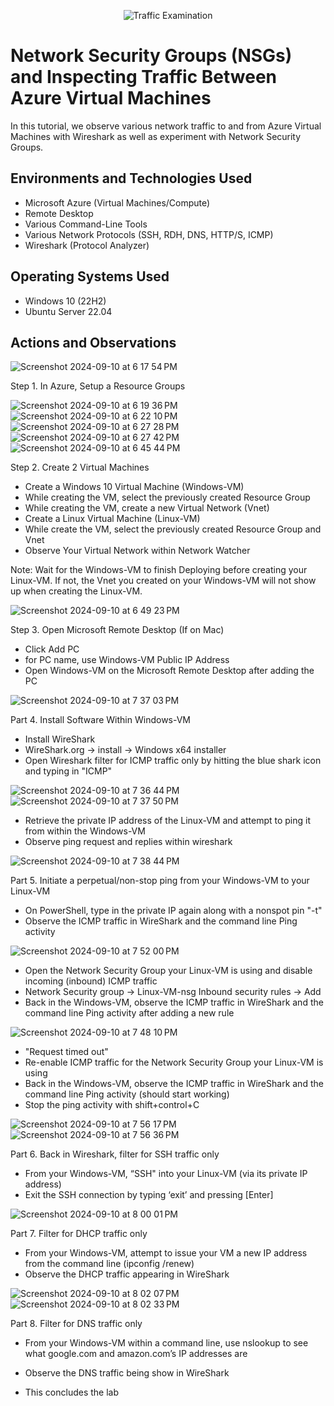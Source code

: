 <p align="center">
<img src="https://i.imgur.com/Ua7udoS.png" alt="Traffic Examination"/>
</p>

<h1>Network Security Groups (NSGs) and Inspecting Traffic Between Azure Virtual Machines</h1>
In this tutorial, we observe various network traffic to and from Azure Virtual Machines with Wireshark as well as experiment with Network Security Groups. <br />



<h2>Environments and Technologies Used</h2>

- Microsoft Azure (Virtual Machines/Compute)
- Remote Desktop
- Various Command-Line Tools
- Various Network Protocols (SSH, RDH, DNS, HTTP/S, ICMP)
- Wireshark (Protocol Analyzer)

<h2>Operating Systems Used </h2>

- Windows 10 (22H2)
- Ubuntu Server 22.04

<h2>Actions and Observations</h2>

![Screenshot 2024-09-10 at 6 17 54 PM](https://github.com/user-attachments/assets/731b9a36-7b38-487e-99e6-8d63622731df)

Step 1. In Azure, Setup a Resource Groups 

![Screenshot 2024-09-10 at 6 19 36 PM](https://github.com/user-attachments/assets/34549991-3de8-4580-8d88-e824c490a784)
![Screenshot 2024-09-10 at 6 22 10 PM](https://github.com/user-attachments/assets/17cae3ab-fc3c-4ac6-ab41-4760175f56df)
![Screenshot 2024-09-10 at 6 27 28 PM](https://github.com/user-attachments/assets/bbfc138d-aec3-49da-956b-e258cc7e6e3f)
![Screenshot 2024-09-10 at 6 27 42 PM](https://github.com/user-attachments/assets/640de476-d7cb-4708-be09-7e3b37479f7f)
![Screenshot 2024-09-10 at 6 45 44 PM](https://github.com/user-attachments/assets/ea8cecd6-9bba-4afa-bdfc-b854010073a1)


Step 2. Create 2 Virtual Machines 
 - Create a Windows 10 Virtual Machine (Windows-VM)
 - While creating the VM, select the previously created Resource Group
 - While creating the VM, create a new Virtual Network (Vnet) 
 - Create a Linux Virtual Machine (Linux-VM)
 - While create the VM, select the previously created Resource Group and Vnet
 - Observe Your Virtual Network within Network Watcher

Note: Wait for the Windows-VM to finish Deploying before creating your Linux-VM. If not, the Vnet you created on your Windows-VM will not show up when creating the Linux-VM.

![Screenshot 2024-09-10 at 6 49 23 PM](https://github.com/user-attachments/assets/cafdc409-0572-47ab-8c16-628707f69ec7)

Step 3. Open Microsoft Remote Desktop (If on Mac)
 - Click Add PC
 - for PC name, use Windows-VM Public IP Address
 - Open Windows-VM on the Microsoft Remote Desktop after adding the PC

![Screenshot 2024-09-10 at 7 37 03 PM](https://github.com/user-attachments/assets/3aac608b-bdb4-4bae-ac35-90b8023d34d2)

Part 4. Install Software Within Windows-VM
 - Install WireShark
 - WireShark.org -> install -> Windows x64 installer
 - Open Wireshark filter for ICMP traffic only by hitting the blue shark icon and typing in "ICMP"

![Screenshot 2024-09-10 at 7 36 44 PM](https://github.com/user-attachments/assets/50faedb9-c365-4ba3-bb99-404f523515b3)
![Screenshot 2024-09-10 at 7 37 50 PM](https://github.com/user-attachments/assets/d1122397-0f24-4bd8-ae8f-f7bc1cfc0446)

 - Retrieve the private IP address of the Linux-VM and attempt to ping it from within the Windows-VM
 - Observe ping request and replies within wireshark

![Screenshot 2024-09-10 at 7 38 44 PM](https://github.com/user-attachments/assets/f8ef53fe-5f81-48ca-a143-6ea5c16a3848)



Part 5. Initiate a perpetual/non-stop ping from your Windows-VM to your Linux-VM
 - On PowerShell, type in the private IP again along with a nonspot pin "-t"
 - Observe the ICMP traffic in WireShark and the command line Ping activity

![Screenshot 2024-09-10 at 7 52 00 PM](https://github.com/user-attachments/assets/ab583e3e-c799-4b4f-b3f7-7ece5553adb2)

 - Open the Network Security Group your Linux-VM is using and disable incoming (inbound) ICMP traffic
 - Network Security group -> Linux-VM-nsg Inbound security rules -> Add
 - Back in the Windows-VM, observe the ICMP traffic in WireShark and the command line Ping activity after adding a new rule

![Screenshot 2024-09-10 at 7 48 10 PM](https://github.com/user-attachments/assets/b1aeee0a-48da-4362-88d1-0c25e81ecc4d)

 - "Request timed out"
 - Re-enable ICMP traffic for the Network Security Group your Linux-VM is using
 - Back in the Windows-VM, observe the ICMP traffic in WireShark and the command line Ping activity (should start working)
 - Stop the ping activity with shift+control+C

![Screenshot 2024-09-10 at 7 56 17 PM](https://github.com/user-attachments/assets/29598a28-b2c4-4bc2-9e63-896928ab91c0)
![Screenshot 2024-09-10 at 7 56 36 PM](https://github.com/user-attachments/assets/03a79535-4807-4376-8589-f201f181b0b6)

 Part 6. Back in Wireshark, filter for SSH traffic only
  - From your Windows-VM, “SSH" into your Linux-VM (via its private IP address)
  - Exit the SSH connection by typing ‘exit’ and pressing [Enter]


![Screenshot 2024-09-10 at 8 00 01 PM](https://github.com/user-attachments/assets/bbfbb040-fbc9-48c9-8cbd-b3787a918aa0)

Part 7. Filter for DHCP traffic only 
 - From your Windows-VM, attempt to issue your VM a new IP address from the command line (ipconfig /renew)
 - Observe the DHCP traffic appearing in WireShark


![Screenshot 2024-09-10 at 8 02 07 PM](https://github.com/user-attachments/assets/0dbe3aa3-9b74-4f3f-9e01-2026d9af9ccc)
![Screenshot 2024-09-10 at 8 02 33 PM](https://github.com/user-attachments/assets/a35b28bc-1642-4c85-b535-6ac9480d4568)


Part 8. Filter for DNS traffic only 
 - From your Windows-VM within a command line, use nslookup to see what google.com and amazon.com’s IP addresses are
 - Observe the DNS traffic being show in WireShark

 - This concludes the lab

